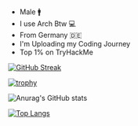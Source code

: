 - Male :mens:
- I use Arch Btw :computer:
- From Germany :de:
- I'm Uploading my Coding Journey
- Top 1% on TryHackMe



[![GitHub Streak](https://streak-stats.demolab.com?user=Yqno&theme=tokyonight)](https://git.io/streak-stats)


[![trophy](https://github-profile-trophy.vercel.app/?username=Yqno&theme=tokyonight)](https://github.com/ryo-ma/github-profile-trophy)


![Anurag's GitHub stats](https://github-readme-stats.vercel.app/api?username=Yqno&show_icons=true&theme=tokyonight)

[![Top Langs](https://github-readme-stats.vercel.app/api/top-langs/?username=Yqno&theme=tokyonight)](https://github.com/anuraghazra/github-readme-stats)

